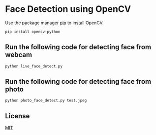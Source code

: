 # Face Detection using OpenCV



Use the package manager [pip](https://pip.pypa.io/en/stable/) to install OpenCV.

```bash
pip install opencv-python
```

## Run the following code for detecting face from webcam

```python
python live_face_detect.py
```

## Run the following code for detecting face from photo

```python
python photo_face_detect.py test.jpeg
```


## License
[MIT](https://choosealicense.com/licenses/mit/)